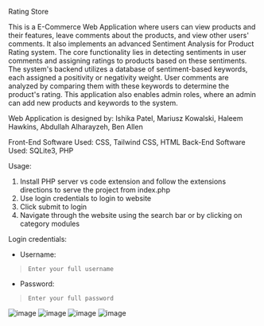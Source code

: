 Rating Store

This is a E-Commerce Web Application where users can view products and their features, leave comments about the products, and view other users' comments. It also implements an advanced Sentiment Analysis for Product Rating system. The core functionality lies in detecting sentiments in user comments and assigning ratings to products based on these sentiments. The system's backend utilizes a database of sentiment-based keywords, each assigned a positivity or negativity weight. User comments are analyzed by comparing them with these keywords to determine the product's rating. This application also enables admin roles, where an admin can add new products and keywords to the system.

Web Application is designed by: Ishika Patel, Mariusz Kowalski, Haleem Hawkins, Abdullah Alharayzeh, Ben Allen

Front-End Software Used: CSS, Tailwind CSS, HTML
Back-End Software Used: SQLite3, PHP

Usage: 
1. Install PHP server vs code extension and follow the extensions directions to serve the project from index.php
3. Use login credentials to login to website
4. Click submit to login
5. Navigate through the website using the search bar or by clicking on category modules

Login credentials:

- Username: 
> `Enter your full username`
- Password: 
> `Enter your full password`

![image](https://github.com/user-attachments/assets/e325a2c2-fcb5-421b-836f-fd5815dec866)
![image](https://github.com/user-attachments/assets/37dd56a9-7c5f-4988-a24f-b77d2ee1e621)
![image](https://github.com/user-attachments/assets/b0fbdc7e-a0cf-4e2a-b6a4-d49a4a695461)
![image](https://github.com/user-attachments/assets/a56a79d3-166b-47eb-9839-5e7a374d8159)
